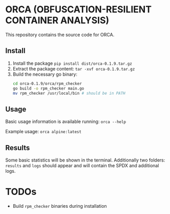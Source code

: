 # ORCA (OBFUSCATION-RESILIENT CONTAINER ANALYSIS) 

This repository contains the source code for ORCA.


## Install

1) Install the package `pip install dist/orca-0.1.9.tar.gz`
2) Extract the package content: `tar -xvf orca-0.1.9.tar.gz`
3) Build the necessary go binary: 
    ```sh
    cd orca-0.1.9/orca/rpm_checker
    go build -o rpm_checker main.go
    mv rpm_checker /usr/local/bin # should be in PATH
    ```

## Usage

Basic usage information is available running: `orca --help`

Example usage: `orca alpine:latest`


## Results

Some basic statistics will be shown in the terminal. Additionally two folders: `results` and `logs` should appear and will contain the SPDX and additional logs. 


# TODOs

- Build `rpm_checker` binaries during installation